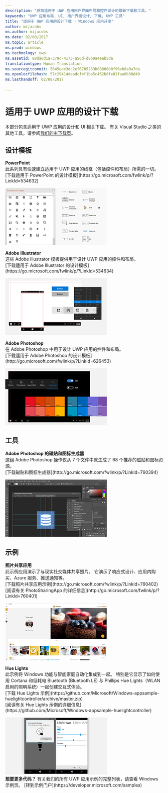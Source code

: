 ```yaml
---
description: "获取适用于 UWP 应用用户界面布局和控件设计的最新下载和工具。"
keywords: "UWP 应用布局, UI, 用户界面设计, 下载, UWP 工具"
title: "适用于 UWP 应用的设计下载 - Windows 应用开发"
author: mijacobs
ms.author: mijacobs
ms.date: 02/08/2017
ms.topic: article
ms.prod: windows
ms.technology: uwp
ms.assetid: 88da6d1a-379c-4173-a56d-d8b9a4eab5da
translationtype: Human Translation
ms.sourcegitcommit: 5645eee3dc2ef67b5263b08800b0f96eb8a0a7da
ms.openlocfilehash: 57c29414deadcf4f1ba5c462b8fe81faa0b38d49
ms.lasthandoff: 02/08/2017

---
```

# <a name="design-downloads-for-uwp-apps"></a>适用于 UWP 应用的设计下载
<link rel="stylesheet" href="https://az835927.vo.msecnd.net/sites/uwp/Resources/css/custom.css"> 

本部分包含适用于 UWP 应用的设计和 UI 相关下载。 有关 Visual Studio 之类的其他工具，请参阅[我们的主下载页](https://developer.microsoft.com/downloads)。 


## <a name="design-templates"></a>设计模板

<div class="side-by-side">
<div class="side-by-side-content">
  <div class="side-by-side-content-left">
    <p><b>PowerPoint</b><br/>
此系列具有快速建立适用于 UWP 应用的线框（包括控件和布局）所需的一切。<br/>[下载适用于 PowerPoint 的设计模板](https://go.microsoft.com/fwlink/p/?LinkId=534632)</p>
  </div>
  <div class="side-by-side-content-right">
<a href="https://go.microsoft.com/fwlink/p/?LinkId=534632"><img src="images/powerpoint.jpg" alt="Download the PowerPoint design templates" /></a>
  </div>
</div>
</div>

<div class="side-by-side">
<div class="side-by-side-content">
  <div class="side-by-side-content-left">
            <p><b>Adobe Illustrator</b><br/>
这些 Adobe Illustrator 模板提供用于设计 UWP 应用的控件和布局。<br/>[下载适用于 Adobe Illustrator 的设计模板](https://go.microsoft.com/fwlink/p/?LinkId=534634)</p>    
  </div>
  <div class="side-by-side-content-right">
<a href="https://go.microsoft.com/fwlink/p/?LinkId=534634"><img src="images/illustrator.jpg" alt="Download the design templates for Adobe Illustrator" /></a>
  </div>
</div>
</div>

<div class="side-by-side">
<div class="side-by-side-content">
  <div class="side-by-side-content-left">
            <p><b>Adobe Photoshop</b><br/>
在 Adobe Photoshop 中用于设计 UWP 应用的控件和布局。<br/>[下载适用于 Adobe Photoshop 的设计模板](http://go.microsoft.com/fwlink/p/?LinkId=626453)</p>    
  </div>
  <div class="side-by-side-content-right">
<a href="http://go.microsoft.com/fwlink/p/?LinkId=626453"><img src="images/photoshop.jpg" alt="Download the design templates for Adobe Photoshop" /></a>
  </div>
</div>
</div>

## <a name="tools"></a>工具

<div class="side-by-side">
<div class="side-by-side-content">
  <div class="side-by-side-content-left">
            <p><b>Adobe Photoshop 的磁贴和图标生成器</b><br/>
这组 Adobe Photoshop 操作仅从 7 个文件中就生成了 68 个推荐的磁贴和图标资源。 <br/>[下载磁贴和图标生成器](http://go.microsoft.com/fwlink/p/?LinkId=760394)</p>    
  </div>
  <div class="side-by-side-content-right">
<a href="http://go.microsoft.com/fwlink/p/?LinkId=760394"><img src="images/tile-icon-generator.png" alt="Download the tile and icon generator" /></a>
  </div>
</div>
</div>


## <a name="samples"></a>示例

<div class="side-by-side">
<div class="side-by-side-content">
  <div class="side-by-side-content-left">
            <p><b>照片共享应用</b> <br/>
此示例应用演示了与现实社交媒体共享照片。 它演示了响应式设计、应用内购买、Azure 服务、推送通知等。 <br/>[下载照片共享应用示例](http://go.microsoft.com/fwlink/p/?LinkId=760402)<br/>[阅读有关 PhotoSharingApp 的详细信息](http://go.microsoft.com/fwlink/p/?LinkId=760401)</p>    
  </div>
  <div class="side-by-side-content-right">
<a href="http://go.microsoft.com/fwlink/p/?LinkId=760402"><img src="images/photo-sharing.png" alt="Download the Photo sharing app sample" /></a>
  </div>
</div>
</div>

<div class="side-by-side">
<div class="side-by-side-content">
  <div class="side-by-side-content-left">
            <p><b>Hue Lights </b><br/>
此示例将 Windows 功能与智能家庭自动化集成到一起。 特别是它显示了如何使用 Cortana 和低耗电 Bluetooth (Bluetooth LE) 与 Phillips Hue Lights（WLAN 启用的照明系统）一起创建交互式体验。 <br/>[下载 Hue Lights 示例](https://github.com/Microsoft/Windows-appsample-huelightcontroller/archive/master.zip)<br/>[阅读有关 Hue Lights 示例的详细信息](https://github.com/Microsoft/Windows-appsample-huelightcontroller)</p>    
  </div>
  <div class="side-by-side-content-right">
<a href="https://github.com/Microsoft/Windows-appsample-huelightcontroller/archive/master.zip"><img src="images/hue-lights.png" alt="Download the Hue Lights sample" /></a>
  </div>
</div>
</div>
<b>想要更多代码？</b> 有关我们的所有 UWP 应用示例的完整列表，请查看 Windows 示例页。 [转到示例门户](https://developer.microsoft.com/samples)
